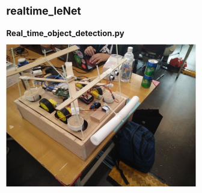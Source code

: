 # realtime_leNet
## Real_time_object_detection.py
![image](https://github.com/makentu2019lenet/realtime_leNet/blob/master/56182407_2271786493142123_5396265690300678144_n.jpg)
